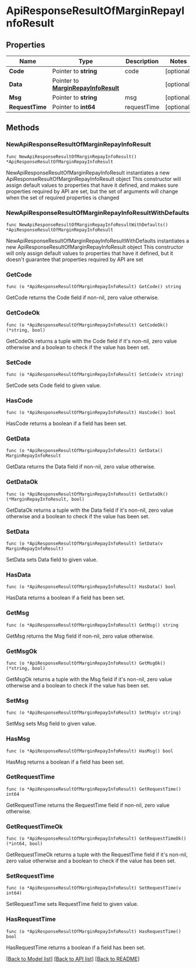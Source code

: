 # ApiResponseResultOfMarginRepayInfoResult

## Properties

Name | Type | Description | Notes
------------ | ------------- | ------------- | -------------
**Code** | Pointer to **string** | code | [optional] 
**Data** | Pointer to [**MarginRepayInfoResult**](MarginRepayInfoResult.md) |  | [optional] 
**Msg** | Pointer to **string** | msg | [optional] 
**RequestTime** | Pointer to **int64** | requestTime | [optional] 

## Methods

### NewApiResponseResultOfMarginRepayInfoResult

`func NewApiResponseResultOfMarginRepayInfoResult() *ApiResponseResultOfMarginRepayInfoResult`

NewApiResponseResultOfMarginRepayInfoResult instantiates a new ApiResponseResultOfMarginRepayInfoResult object
This constructor will assign default values to properties that have it defined,
and makes sure properties required by API are set, but the set of arguments
will change when the set of required properties is changed

### NewApiResponseResultOfMarginRepayInfoResultWithDefaults

`func NewApiResponseResultOfMarginRepayInfoResultWithDefaults() *ApiResponseResultOfMarginRepayInfoResult`

NewApiResponseResultOfMarginRepayInfoResultWithDefaults instantiates a new ApiResponseResultOfMarginRepayInfoResult object
This constructor will only assign default values to properties that have it defined,
but it doesn't guarantee that properties required by API are set

### GetCode

`func (o *ApiResponseResultOfMarginRepayInfoResult) GetCode() string`

GetCode returns the Code field if non-nil, zero value otherwise.

### GetCodeOk

`func (o *ApiResponseResultOfMarginRepayInfoResult) GetCodeOk() (*string, bool)`

GetCodeOk returns a tuple with the Code field if it's non-nil, zero value otherwise
and a boolean to check if the value has been set.

### SetCode

`func (o *ApiResponseResultOfMarginRepayInfoResult) SetCode(v string)`

SetCode sets Code field to given value.

### HasCode

`func (o *ApiResponseResultOfMarginRepayInfoResult) HasCode() bool`

HasCode returns a boolean if a field has been set.

### GetData

`func (o *ApiResponseResultOfMarginRepayInfoResult) GetData() MarginRepayInfoResult`

GetData returns the Data field if non-nil, zero value otherwise.

### GetDataOk

`func (o *ApiResponseResultOfMarginRepayInfoResult) GetDataOk() (*MarginRepayInfoResult, bool)`

GetDataOk returns a tuple with the Data field if it's non-nil, zero value otherwise
and a boolean to check if the value has been set.

### SetData

`func (o *ApiResponseResultOfMarginRepayInfoResult) SetData(v MarginRepayInfoResult)`

SetData sets Data field to given value.

### HasData

`func (o *ApiResponseResultOfMarginRepayInfoResult) HasData() bool`

HasData returns a boolean if a field has been set.

### GetMsg

`func (o *ApiResponseResultOfMarginRepayInfoResult) GetMsg() string`

GetMsg returns the Msg field if non-nil, zero value otherwise.

### GetMsgOk

`func (o *ApiResponseResultOfMarginRepayInfoResult) GetMsgOk() (*string, bool)`

GetMsgOk returns a tuple with the Msg field if it's non-nil, zero value otherwise
and a boolean to check if the value has been set.

### SetMsg

`func (o *ApiResponseResultOfMarginRepayInfoResult) SetMsg(v string)`

SetMsg sets Msg field to given value.

### HasMsg

`func (o *ApiResponseResultOfMarginRepayInfoResult) HasMsg() bool`

HasMsg returns a boolean if a field has been set.

### GetRequestTime

`func (o *ApiResponseResultOfMarginRepayInfoResult) GetRequestTime() int64`

GetRequestTime returns the RequestTime field if non-nil, zero value otherwise.

### GetRequestTimeOk

`func (o *ApiResponseResultOfMarginRepayInfoResult) GetRequestTimeOk() (*int64, bool)`

GetRequestTimeOk returns a tuple with the RequestTime field if it's non-nil, zero value otherwise
and a boolean to check if the value has been set.

### SetRequestTime

`func (o *ApiResponseResultOfMarginRepayInfoResult) SetRequestTime(v int64)`

SetRequestTime sets RequestTime field to given value.

### HasRequestTime

`func (o *ApiResponseResultOfMarginRepayInfoResult) HasRequestTime() bool`

HasRequestTime returns a boolean if a field has been set.


[[Back to Model list]](../README.md#documentation-for-models) [[Back to API list]](../README.md#documentation-for-api-endpoints) [[Back to README]](../README.md)


